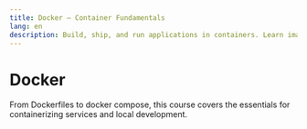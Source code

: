 ```yaml
---
title: Docker – Container Fundamentals
lang: en
description: Build, ship, and run applications in containers. Learn images, containers, networking, and compose.
---
```


# Docker

From Dockerfiles to docker compose, this course covers the essentials for containerizing services and local development. 